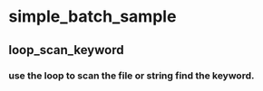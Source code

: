 # simple_batch_sample

## loop_scan_keyword
### use the loop to scan the file or string find the keyword.